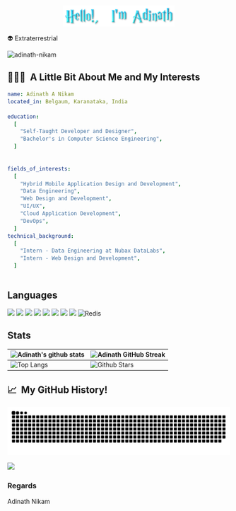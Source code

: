 <p align="center"><img width="50%" src="./assets/gh-adinath-readme.png"/></p>

👽 Extraterrestrial

<p align="left"> <img src="https://komarev.com/ghpvc/?username=adinath-nikam&label=Profile%20views&color=0e75b6&style=flat" alt="adinath-nikam" /> </p>

<h2> 👨🏻‍💻 &nbsp;A Little Bit About Me and My Interests</h2>

```yaml
name: Adinath A Nikam
located_in: Belgaum, Karanataka, India

education:
  [
    "Self-Taught Developer and Designer",
    "Bachelor's in Computer Science Engineering",
  ]
  

fields_of_interests:
  [
    "Hybrid Mobile Application Design and Development",
    "Data Engineering",
    "Web Design and Development",
    "UI/UX",
    "Cloud Application Development",
    "DevOps",
  ]
technical_background:
  [
    "Intern - Data Engineering at Nubax DataLabs",
    "Intern - Web Design and Development",
  ]
  
```


## Languages

<code><img height="50" src="https://www.vectorlogo.zone/logos/w3_html5/w3_html5-icon.svg"></code>
<code><img height="50" src="https://www.vectorlogo.zone/logos/netlifyapp_watercss/netlifyapp_watercss-official.svg"></code>
<code><img height="50" src="https://www.vectorlogo.zone/logos/php/php-ar21.svg"></code>
<code><img height="50" src="https://www.vectorlogo.zone/logos/mysql/mysql-official.svg"></code>
<code><img height="50" src="https://www.vectorlogo.zone/logos/java/java-ar21.svg"></code>
<code><img height="50" src="https://www.vectorlogo.zone/logos/python/python-official.svg"></code>
<code><img height="50" src="https://www.vectorlogo.zone/logos/android/android-ar21.svg"></code>
<code><img height="50" src="https://www.vectorlogo.zone/logos/flutterio/flutterio-ar21.svg"></code>
![Redis](https://img.shields.io/badge/redis-%23DD0031.svg?style=for-the-badge&logo=redis&logoColor=white)

<!-- ## My Stats

| <a href="https://github.com/adinath-nikam/github-readme-stats"><img align="center" src="https://github-readme-stats.vercel.app/api?username=adinath-nikam&show_icons=true&include_all_commits=true&theme=buefy&hide_border=true" alt="Adinath's Github Rating" /></a> | <a href="https://github.com/adinath-nikam/github-readme-stats"><img align="center" src="https://github-readme-stats.vercel.app/api/top-langs/?username=adinath-nikam&layout=compact&theme=buefy&hide_border=true" /></a> |
| ------------- | ------------- | -->


## Stats

| ![Adinath's github stats](https://github-readme-stats.vercel.app/api?username=adinath-nikam&show_icons=true&theme=gotham)             | ![Adinath GitHub Streak](https://github-readme-streak-stats.herokuapp.com/?user=adinath-nikam&theme=gotham)                                                                                                           |
| --------------------------------------------------------------------------------------------------------------------------------- | ----------------------------------------------------------------------------------------------------------------------------------------------------------------------------------------------------------------- |
| ![Top Langs](https://github-readme-stats.vercel.app/api/top-langs/?username=adinath-nikam&langs_count=8&theme=gotham&layout=compact) | ![Github Stars](https://github-readme-stats.vercel.app/api?username=adinath-nikam&show_icons=true&locale=en&count_private=true&hide_rank=false&custom_title=My%20GitHub%20Stats&disable_animations=false&theme=gotham) |

<h2> 📈 &nbsp;My GitHub History!</h2>

![Snake animation](./assets/github-contribution-grid-snake.svg)
  
<p align="left">
  <img src="https://capsule-render.vercel.app/api?type=waving&color=gradient&height=100&section=footer"/>
</p>


### Regards

Adinath Nikam
